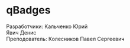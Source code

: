 # qBadges
Разработчики: Кальченко Юрий<br>
              Явич Денис<br>
Преподователь: Колесников Павел Сергеевич
